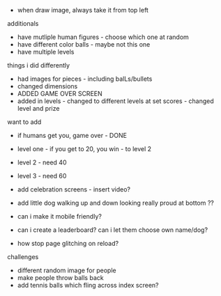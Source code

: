 - when draw image, always take it from top left


additionals
- have mutliple human figures - choose which one at random
- have different color balls - maybe not this one 
- have multiple levels



things i did differently

- had images for pieces - including balLs/bullets
- changed dimensions 
- ADDED GAME OVER SCREEN 
- added in levels - changed to different levels at set scores - changed level and prize


want to add
- if humans get you, game over - DONE
- level one - if you get to 20, you win - to level 2
- level 2 - need 40
- level 3 - need 60
- add celebration screens - insert video?

- add little dog walking up and down looking really proud at bottom ??
- can i make it mobile friendly?
- can i create a leaderboard? can i let them choose own name/dog?
- how stop page glitching on reload?

challenges
- different random image for people
- make people throw balls back
- add tennis balls which fling across index screen?
